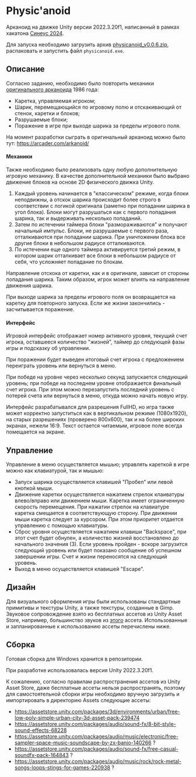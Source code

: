 # Physic'anoid

Арканоид на движке Unity версии 2022.3.20f1, написанный в рамках хакатона [Синеус 2024](https://sineys.ru).

Для запуска необходимо загрузить архив [physicanoid_v0.0.6.zip](physicanoid_v0.0.6.zip), распаковать и запустить файл `physicanoid.exe`.

## Описание

Согласно заданию, необходимо было повторить механики [оригинального арканоида](https://ru.wikipedia.org/wiki/Arkanoid) 1986 года:
- Каретка, управляемая игроком;
- Шарик, перемещающийся по игровому полю и отскакивающий от стенок, каретки и блоков;
- Разрушаемые блоки;
- Поражение в игре при выходе шарика за пределы игрового поля.

На момент разработки сыграть в оригинальный арканоид можно было тут: https://arcader.com/arkanoid/

#### Механики
Также необходимо было реализовать одну любую дополнительную игровую механику. В качестве дополнительной механики было выбрано движение блоков на основе 2D физического движка Unity.

1. Каждый уровень начинается в "классическом" режиме, когда блоки неподвижны, а отскок шарика происходит более строго в соответствии с логикой оригинала (заметно при попадании шарика в угол блока). Блоки могут разрушаться как с первого попадания шарика, так и выдерживать несколько попаданий.
2. Затем по истечении таймера блоки "размораживаются" и получают начальный импульс. Блоки, не разрушаемые с первого раза, отталкиваются при попадании шарика. При уничтожении блока все другие блоки в небольшом радиусе отталкиваются.
3. По истечении еще одного таймера активируется третий режим, в котором шарик отталкивает все блоки в небольшом радиусе от себя, что усложняет попадание по блокам.

Направление отскока от каретки, как и в оригинале, зависит от стороны попадания шарика. Таким образом, игрок может влиять на направление движения шарика.

При выходе шарика за пределы игрового поля он возвращается на каретку для повторного запуска. Если же жизни закончились - засчитывается поражение.

#### Интерфейс
Игровой интерфейс отображает номер активного уровня, текущий счет игрока, оставшееся количество "жизней", таймер до следующей фазы игры и подсказку об управлении.

При поражении будет выведен итоговый счет игрока с предложением переиграть уровень или вернуться в меню.

При победе на уровне через несколько секунд запускается следующий уровень; при победе на последнем уровне отображается финальный счет игрока. При этом можно перезапустить последний уровень с потерей счета или вернуться в меню, откуда можно начать новую игру.

Интерфейс разрабатывался для разрешения FullHD, но игра также может корректно запуститься как в вертикальном режиме (1080x1920), на старых разрешениях (проверено 800x600), так и на более широких экранах, нежели 16:9. Текст остается читаемым, игровое поле всегда помещается на экране.

## Управление

Управление в меню осуществляется мышью; управлять кареткой в игре можно как клавиатурой, так и мышью:
- Запуск шарика осуществляется клавишей "Пробел" или левой кнопкой мыши.
- Движение каретки осуществляется нажатием стрелок клаиватуры влево/вправо или движением мыши. Каретка имеет ограниченную скорость перемещения. При нажатии стрелок на клавиатуре каретка смещается в соответствующую сторону. При движении мыши каретка следует за курсором. При этом приоритет отдается управлению с помощью клавиатуры.
- Сброс уровня осуществляется нажатием клавиши "Backspace", при этот счет будет обнулен, а количество жизней восстановлено до начального значения (3). Если уровень пройден - вскоре загрузится следующий уровень или будет показано сообщение об успешном завершении игры. Счет и жизни переносятся на следующий уровень.
- Выход в меню осуществляется клавишей "Escape".

## Дизайн
Для визуального оформления игры были использованы стандартные примитивы и текстуры Unity, а также текстуры, созданные в Gimp. Звуковое сопровождение взято из бесплатных ассетов из Unity Asset Store, например, большинство звуков из [этого](https://assetstore.unity.com/packages/audio/sound-fx/8-bit-style-sound-effects-68228) ассета. Использованные и запланированные к использованию ассеты перечислены ниже.

## Сборка

Готовая сборка для Windows хранится в репозитории.

При разработке использовалась версия Unity 2022.3.20f1.

К сожалению, согласно правилам распространения ассетов из Unity Asset Store, даже бесплатные ассеты нельзя распространять, поэтому для самостоятельной сборки игры необходимо вручную загрузить и импортировать в директорию Assets следующие ассеты:
- https://assetstore.unity.com/packages/3d/environments/urban/free-low-poly-simple-urban-city-3d-asset-pack-239474
- https://assetstore.unity.com/packages/audio/sound-fx/8-bit-style-sound-effects-68228
- https://assetstore.unity.com/packages/audio/music/electronic/free-sampler-space-music-soundscape-by-zx-banjo-140266 ?
- https://assetstore.unity.com/packages/audio/sound-fx/free-casual-soundfx-pack-164843 ?
- https://assetstore.unity.com/packages/audio/music/rock/rock-metal-songs-loops-stings-for-games-220938 ?